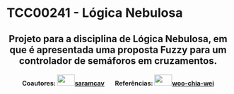 # TCC00241 - Lógica Nebulosa

## <div align="center"> Projeto para a disciplina de Lógica Nebulosa, em que é apresentada uma proposta Fuzzy para um controlador de semáforos em cruzamentos. </div>

  
#### <div align="center"> Coautores: <a href="https://github.com/saramcav" target="_blank"><img height="25" width="40" src="https://cdn.jsdelivr.net/gh/devicons/devicon/icons/github/github-original.svg">saramcav</a> ⠀⠀Referências: <a href="https://github.com/woo-chia-wei/traffic-fuzzy-control" target="_blank"><img height="25" width="40" src="https://cdn.jsdelivr.net/gh/devicons/devicon/icons/github/github-original.svg">woo-chia-wei</a> </div>
